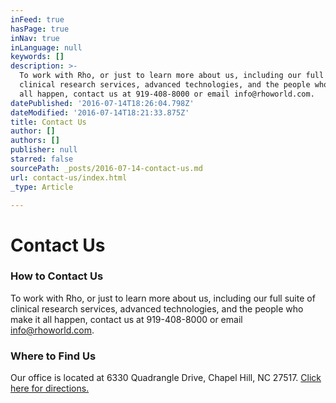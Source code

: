 ```yaml
---
inFeed: true
hasPage: true
inNav: true
inLanguage: null
keywords: []
description: >-
  To work with Rho, or just to learn more about us, including our full suite of
  clinical research services, advanced technologies, and the people who make it
  all happen, contact us at 919-408-8000 or email info@rhoworld.com. 
datePublished: '2016-07-14T18:26:04.798Z'
dateModified: '2016-07-14T18:21:33.875Z'
title: Contact Us
author: []
authors: []
publisher: null
starred: false
sourcePath: _posts/2016-07-14-contact-us.md
url: contact-us/index.html
_type: Article

---
```

# Contact Us

### How to Contact Us

To work with Rho, or just to learn more about us, including our full suite of clinical research services, advanced technologies, and the people who make it all happen, contact us at 919-408-8000 or email [info@rhoworld.com][0]. 

### Where to Find Us

Our office is located at 6330 Quadrangle Drive, Chapel Hill, NC 27517\. [Click here for directions.][1]

[0]: mailto:info@rhoworld.com
[1]: https://www.google.com/maps/place/6330+Quadrangle+Dr,+Chapel+Hill,+NC+27517/@35.9098654,-78.9797396,17z/data=!3m1!4b1!4m2!3m1!1s0x89ace86106a9e789:0x7f4d3a8d815fee31?hl=en